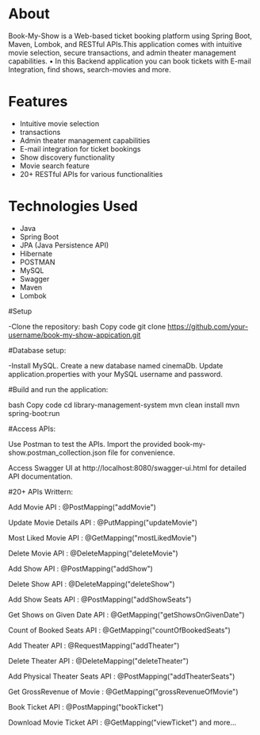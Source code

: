 # About 

Book-My-Show is a Web-based ticket booking platform using Spring Boot, Maven, Lombok, and RESTful APIs.This application comes with intuitive movie selection, secure transactions, and admin theater management capabilities.
• In this Backend application you can book tickets with E-mail Integration, find shows, search-movies and more.

# Features

- Intuitive movie selection
- transactions
- Admin theater management capabilities
- E-mail integration for ticket bookings
- Show discovery functionality
- Movie search feature
- 20+ RESTful APIs for various functionalities

# Technologies Used

- Java
- Spring Boot
- JPA (Java Persistence API)
- Hibernate
- POSTMAN
- MySQL
- Swagger
- Maven
- Lombok

#Setup

-Clone the repository: bash Copy code git clone https://github.com/your-username/book-my-show-appication.git

#Database setup:

-Install MySQL. Create a new database named cinemaDb. Update application.properties with your MySQL username and password.

#Build and run the application:

bash Copy code cd library-management-system mvn clean install mvn spring-boot:run

#Access APIs:

Use Postman to test the APIs. Import the provided book-my-show.postman_collection.json file for convenience.

Access Swagger UI at http://localhost:8080/swagger-ui.html for detailed API documentation.

#20+ APIs Writtern:

Add Movie API : @PostMapping("addMovie")

Update Movie Details API : @PutMapping("updateMovie")

Most Liked Movie API : @GetMapping("mostLikedMovie")
 
Delete Movie API : @DeleteMapping("deleteMovie")

Add Show API : @PostMapping("addShow")

Delete Show API : @DeleteMapping("deleteShow")

Add Show Seats API : @PostMapping("addShowSeats")

Get Shows on Given Date API : @GetMapping("getShowsOnGivenDate")

Count of Booked Seats API : @GetMapping("countOfBookedSeats")

Add Theater API : @RequestMapping("addTheater")

Delete Theater API : @DeleteMapping("deleteTheater")

Add Physical Theater Seats API : @PostMapping("addTheaterSeats")

Get GrossRevenue of Movie : @GetMapping("grossRevenueOfMovie")

Book Ticket API : @PostMapping("bookTicket")

Download Movie Ticket API : @GetMapping("viewTicket") and more...



